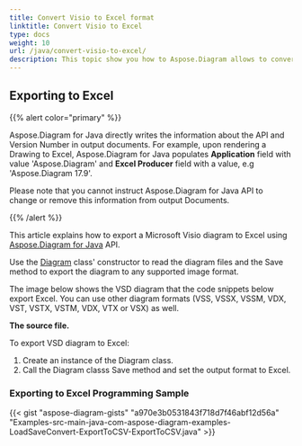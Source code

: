 ```yaml
---
title: Convert Visio to Excel format 
linktitle: Convert Visio to Excel
type: docs
weight: 10
url: /java/convert-visio-to-excel/
description: This topic show you how to Aspose.Diagram allows to convert Visio to Excel formats. Convert VSD, VSS, VDW, VST, VSDX, VSSX, VSTX, VSDM, VSTM,VSSM to Excel with a few lines of code.
---
```


## **Exporting to Excel**
{{% alert color="primary" %}}

Aspose.Diagram for Java directly writes the information about the API and Version Number in output documents. For example, upon rendering a Drawing to Excel, Aspose.Diagram for Java populates **Application** field with value 'Aspose.Diagram' and **Excel Producer** field with a value, e.g 'Aspose.Diagram 17.9'.

Please note that you cannot instruct Aspose.Diagram for Java API to change or remove this information from output Documents.

{{% /alert %}}

This article explains how to export a Microsoft Visio diagram to Excel using [Aspose.Diagram for Java](https://products.aspose.com/diagram/java/) API.

Use the [Diagram](https://reference.aspose.com/diagram/java/com.aspose.diagram/Diagram) class' constructor to read the diagram files and the Save method to export the diagram to any supported image format.

The image below shows the VSD diagram that the code snippets below export Excel. You can use other diagram formats (VSS, VSSX, VSSM, VDX, VST, VSTX, VSTM, VDX, VTX or VSX) as well.

**The source file.**

To export VSD diagram to Excel:

1. Create an instance of the Diagram class.
1. Call the Diagram classs Save method and set the output format to Excel.

### **Exporting to Excel Programming Sample**
{{< gist "aspose-diagram-gists" "a970e3b0531843f718d7f46abf12d56a" "Examples-src-main-java-com-aspose-diagram-examples-LoadSaveConvert-ExportToCSV-ExportToCSV.java" >}}

